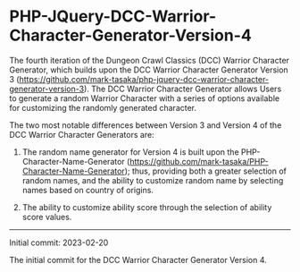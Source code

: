 # PHP-JQuery-DCC-Warrior-Character-Generator-Version-4
The fourth iteration of the Dungeon Crawl Classics (DCC) Warrior Character Generator, which builds upon the DCC Warrior Character Generator Version 3 (https://github.com/mark-tasaka/php-jquery-dcc-warrior-character-generator-version-3). The DCC Warrior Character Generator allows Users to generate a random Warrior Character with a series of options available for customizing the randomly generated character.

The two most notable differences between Version 3 and Version 4 of the DCC Warrior Character Generators are:

1. The random name generator for Version 4 is built upon the PHP-Character-Name-Generator (https://github.com/mark-tasaka/PHP-Character-Name-Generator); thus, providing both a greater selection of random names, and the ability to customize random name by selecting names based on country of origins.

2. The ability to customize ability score through the selection of ability score values.

------------

Initial commit: 2023-02-20

The initial commit for the DCC Warrior Character Generator Version 4.
